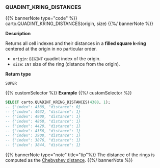 ### QUADINT_KRING_DISTANCES

{{% bannerNote type="code" %}}
carto.QUADINT_KRING_DISTANCES(origin, size)
{{%/ bannerNote %}}

**Description**

Returns all cell indexes and their distances in a **filled square k-ring** centered at the origin in no particular order.

* `origin`: `BIGINT` quadint index of the origin.
* `size`: `INT` size of the ring (distance from the origin).

**Return type**

`SUPER`

{{% customSelector %}}
**Example**
{{%/ customSelector %}}

```sql
SELECT carto.QUADINT_KRING_DISTANCES(4388, 1);
-- {"index": 4388, "distance": 0}
-- {"index": 4932, "distance": 1}
-- {"index": 4900, "distance": 1}
-- {"index": 4868, "distance": 1}
-- {"index": 4420, "distance": 1}
-- {"index": 4356, "distance": 1}
-- {"index": 3908, "distance": 1}
-- {"index": 3876, "distance": 1}
-- {"index": 3844, "distance": 1}
```

{{% bannerNote type="note" title="tip"%}}
The distance of the rings is computed as the [Chebyshev distance](https://en.wikipedia.org/wiki/Chebyshev_distance).
{{%/ bannerNote %}}